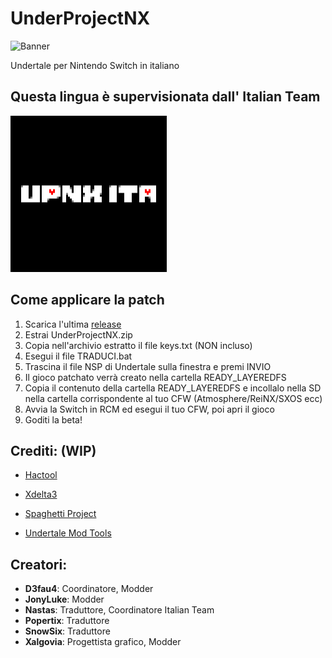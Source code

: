# UnderProjectNX

![Banner](/assets/Banner.png)

Undertale per Nintendo Switch in italiano

## Questa lingua è supervisionata dall' Italian Team

![UTNZ](/assets/UTNZ.png)

## Come applicare la patch
1. Scarica l'ultima [release](https://github.com/UnderProject/UnderProjectNX/releases)
2. Estrai UnderProjectNX.zip
3. Copia nell'archivio estratto il file keys.txt (NON incluso)
4. Esegui il file TRADUCI.bat
5. Trascina il file NSP di Undertale sulla finestra e premi INVIO
6. Il gioco patchato verrà creato nella cartella READY_LAYEREDFS
7. Copia il contenuto della cartella READY_LAYEREDFS e incollalo nella SD nella cartella corrispondente al tuo CFW (Atmosphere/ReiNX/SXOS ecc)
8. Avvia la Switch in RCM ed esegui il tuo CFW, poi apri il gioco
9. Goditi la beta!


## Crediti: (WIP)
* [Hactool](https://github.com/SciresM/hactool)

* [Xdelta3](https://github.com/jmacd/xdelta)

* [Spaghetti Project](http://undertaleita.net/)

* [Undertale Mod Tools](https://github.com/krzys-h/UndertaleModTool)

## Creatori:
* **D3fau4**: Coordinatore, Modder
* **JonyLuke**: Modder
* **Nastas**: Traduttore, Coordinatore Italian Team
* **Popertix**: Traduttore
* **SnowSix**: Traduttore
* **Xalgovia**: Progettista grafico, Modder


